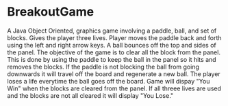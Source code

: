 # BreakoutGame

A Java Object Oriented, graphics game involving a paddle, ball, and set of blocks.  Gives the player three lives.  Player moves the paddle back and forth using the left and right arrow keys.  A ball bounces off the top and sides of the panel.  The objective of the game is to clear all the block from the panel.  This is done by using the paddle to keep the ball in the panel so it hits and removes the blocks.  If the paddle is not blocking the ball from going downwards it will travel off the board and regenerate a new ball.  The player loses a life everytime the ball goes off the board.  Game will dispay "You Win" when the blocks are cleared from the panel.  If all threee lives are used and the blocks are not all cleared it will display "You Lose."

